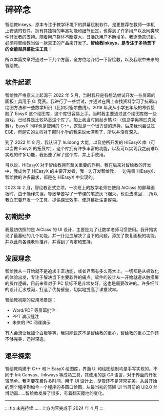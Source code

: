 # 碎碎念

智绘教Inkeys，原本专注于教学环境下的屏幕绘制软件，是更推荐在教师一体机上安装的软件，拥有其独特的丰富功能和细节设定，也得到了许多用户以及同类软件开发者的支持。随着用户群体不断变大，日活跃用户不断增多。我逐渐意识到，必须将智绘教当做一款真正的产品来开发了。**智绘教Inkeys，是专注于多场景下的全能型屏幕批注工具！**   

所以本篇文章将通过一下几个方面，全方位地介绍一下智绘教，以及我眼中未来的智绘教。

## 软件起源
智绘教严格意义上起源于 2022 年 5 月，当时我只是有想法尝试开发一些屏幕的画板工具用于 OI 竞赛。我进行了一些尝试，并通过在网上查找资料学习了抗锯齿绘图方法和一些数学知识（比如贝塞尔曲线）。2019 年我从小学五年级的寒假接触了 EasyX 这个绘图库，这个库很容易上手。当时我主要通过这个绘图库做一些游戏，已经算是比较熟悉这个库了。加上我当时刚起步搞 OI（信息学奥林匹克竞赛），EasyX 同样也是使用的 C++，这就是一个很方便的选择。后来我也尝试过 EGE，但是它的文档对于那时小学的我来说太深奥了，所以并没有深入。

到了 2022 年 8 月，我认识了 huidong 大佬，以及他所开发的 HiEasyX 库（可以当做 EasyX 的拓展库），这个库拥有许多丰富的功能，以及可以实现我之前难以实现的许多功能，我迅速了解了这个库，并上手使用。

可以说，HiEasyX 对于智绘教拥有至关重要的作用，我在后来对智绘教的开发中，我成为了 HiEasyX 的主要开发者，我一边开发智绘教，一边完善 HiEasyX，智绘教的许多需求，都是在 HiEasyX 中实现的。

2023 年 2 月，智绘教正式立项。一次班上的数学老师在使用 AiClass 的屏幕画板时，由于操作失误。导致辛苦写了一节课的笔迹灰飞烟灭，也没法撤回……所以我立志要开发一个工具，提供课堂效率，使屏幕批注更容易。

## 初期起步
我最初仿照的是 AiClass 的 UI 设计，主要是为了让数学老师习惯使用。我开始实现了最基础的几个功能。并一针见血解决了当下的问题，添加了恢复画板的功能。并以此向各课老师推荐，并得到了肯定和支持。

## 发展理念
智绘教从一开始就不是追求丰富功能，或者界面有多么高大上。一切都是从极致化的体验出发，专注于解决当下主要软件的痛点。软件的设计从一开始就遵从触摸屏的操作逻辑，目前来看对于 PC 鼠标不是非常友好，这也是需要改进的。许多细节的设计汇水成河，打造了优势壁垒，切实地提高了课堂效率。

智绘教初期的应用场景是：
- Word/PDF 等屏幕批注
- PPT 演示批注
- 未来的 PC 网课演示

有人会想让我加个白板等等，我只能说这不是智绘教的重心，智绘教的重心工作还不够完美，还得深造。 
## 艰辛探索
智绘教构建于 C++ 和 HiEasyX 绘图库，界面 UI 和绘图绘制均是手写实现的。不同于 Ink Canvas、Inkways 等成熟工具，其使用的是 C# 语言，对于界面的开发较简单。我需要花费许多时间，用于 UI 设计上，尽管还不是非常完美。从最开始的两个程序到如今一个程序的多窗口绘图，从最当初的简陋 UI 当目前的 UI2.0 丝滑动画……智绘教发展了很多，有着翻天覆地的变化。    

---

::: tip 未完待续……
上方内容完成于 2024 年 4 月
:::